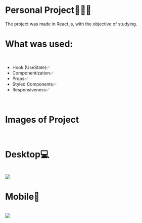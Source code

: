 # Personal Project👨🏽‍💻
The project was made in React.js, with the objective of studying.<br/>

# What was used: 
<br/>
<ul>
    <li>Hook (UseState)✅</li>
    <li>Componentization✅</li>
    <li>Props✅</li>
    <li>Styled Components✅</li>
    <li>Responsiveness✅</li>
</ul>
<br/>

# Images of Project
<br />
<h1>Desktop💻</h1>
<br/>
<img src="https://github.com/Matheuss-f/projeto_pessoal/blob/master/src/assets/images/desktop.jpg?raw=true" />
<br/>
<h1>Mobile📱</h1>
<br/>
<img src="https://github.com/Matheuss-f/projeto_pessoal/blob/master/src/assets/images/mobile.jpg?raw=true" />







